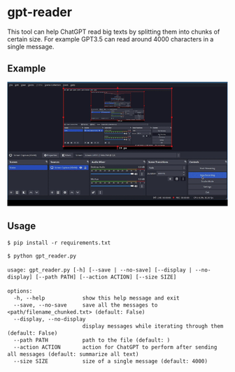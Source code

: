 # gpt-reader

This tool can help ChatGPT read big texts
by splitting them into chunks of certain size. 
For example GPT3.5 can read around 4000 characters in a single message. 

## Example

![Alt text](example.gif)

## Usage

```console
$ pip install -r requirements.txt
```

```console
$ python gpt_reader.py 

usage: gpt_reader.py [-h] [--save | --no-save] [--display | --no-display] [--path PATH] [--action ACTION] [--size SIZE]

options:
  -h, --help            show this help message and exit
  --save, --no-save     save all the messages to <path/filename_chunked.txt> (default: False)
  --display, --no-display
                        display messages while iterating through them (default: False)
  --path PATH           path to the file (default: )
  --action ACTION       action for ChatGPT to perform after sending all messages (default: summarize all text)
  --size SIZE           size of a single message (default: 4000)
```

